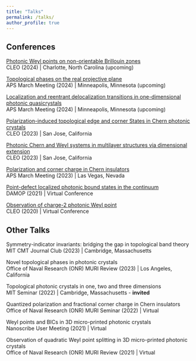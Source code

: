 ```yaml
---
title: "Talks"
permalink: /talks/
author_profile: true
---
```


## Conferences
[Photonic Weyl points on non-orientable Brillouin zones](https://www.cleoconference.org/home/schedule/)\
CLEO (2024) | Charlotte, North Carolina (upcoming)

[Topological phases on the real projective plane](https://meetings.aps.org/Meeting/MAR24/Session/V00.32)\
APS March Meeting (2024) | Minneapolis, Minnesota (upcoming)

[Localization and reentrant delocalization transitions in one-dimensional photonic quasicrystals](https://meetings.aps.org/Meeting/MAR24/Session/T54.5)\
APS March Meeting (2024) | Minneapolis, Minnesota (upcoming)

[Polarization-induced topological edge and corner States in Chern photonic crystals](https://opg.optica.org/abstract.cfm?uri=CLEO_FS-2023-FM1B.3)\
CLEO (2023) | San Jose, California

[Photonic Chern and Weyl systems in multilayer structures via dimensional extension](https://opg.optica.org/abstract.cfm?uri=CLEO_FS-2023-FF1D.4)\
CLEO (2023) | San Jose, California

[Polarization and corner charge in Chern insulators](https://meetings.aps.org/Meeting/MAR23/Session/N19.3)\
APS March Meeting (2023) | Las Vegas, Nevada

[Point-defect localized photonic bound states in the continuum](https://meetings.aps.org/Meeting/DAMOP21/Session/S09.4)\
DAMOP (2021) | Virtual Conference

[Observation of charge-2 photonic Weyl point](https://opg.optica.org/abstract.cfm?uri=CLEO_QELS-2020-FTh1B.2)\
CLEO (2020) | Virtual Conference

## Other Talks
Symmetry-indicator invariants: bridging the gap in topological band theory\
MIT CMT Journal Club (2023) | Cambridge, Massachusetts

Novel topological phases in photonic crystals\
Office of Naval Research (ONR) MURI Review (2023) | Los Angeles, California

Topological photonic crystals in one, two and three dimensions\
MIT Seminar (2022) | Cambridge, Massachusetts - **invited**

Quantized polarization and fractional corner charge in Chern insulators\
Office of Naval Research (ONR) MURI Seminar (2022) | Virtual

Weyl points and BICs in 3D micro-printed photonic crystals\
Nanoscribe User Meeting (2021) | Virtual

Observation of quadratic Weyl point splitting in 3D micro-printed photonic crystals\
Office of Naval Research (ONR) MURI Review (2021) | Virtual
